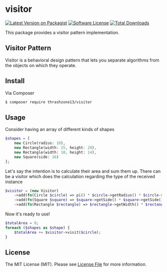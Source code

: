 # visitor

[![Latest Version on Packagist][ico-version]][link-packagist]
[![Software License][ico-license]](LICENSE.md)
[![Total Downloads][ico-downloads]][link-downloads]

This package provides a visitor pattern implementation.

## Visitor Pattern

Visitor is a behavioral design pattern that lets you separate algorithms from the objects on which they operate.


## Install

Via Composer

``` bash
$ composer require thrashzone13/visitor
```

## Usage

Consider having an array of different kinds of shapes
``` php
$shapes = [
    new Circle(radius: 10),
    new Rectangle(width: 15, height: 20),
    new Rectangle(width: 10, height: 14),
    new Square(side: 16)
];
```
Let's say the intention is to calculate their area and sum them up. There can be a visitor which does the calculation regarding the type of the received instance
``` php
$visitor = (new Visitor)
    ->add(fn(Circle $circle) => pi() * $circle->getRadius() * $circle->getRadius())
    ->add(fn(Square $square) => $square->getSide() * $square->getSide())
    ->add(fn(Rectangle $rectangle) => $rectangle->getWidth() * $rectangle->getHeight());
```
Now it's ready to use!
``` php
$totalArea = 0;
foreach ($shapes as $shape) {
    $totalArea += $visitor->visit($circle);
}
```

## License

The MIT License (MIT). Please see [License File](LICENSE.md) for more information.

[ico-version]: https://img.shields.io/packagist/v/thrashzone13/visitor.svg?style=flat-square
[ico-license]: https://img.shields.io/badge/license-MIT-brightgreen.svg?style=flat-square
[ico-travis]: https://img.shields.io/travis/thrashzone13/visitor/master.svg?style=flat-square
[ico-scrutinizer]: https://img.shields.io/scrutinizer/coverage/g/thrashzone13/visitor.svg?style=flat-square
[ico-code-quality]: https://img.shields.io/scrutinizer/g/thrashzone13/visitor.svg?style=flat-square
[ico-downloads]: https://img.shields.io/packagist/dt/thrashzone13/visitor.svg?style=flat-square

[link-packagist]: https://packagist.org/packages/thrashzone13/visitor
[link-code-quality]: https://scrutinizer-ci.com/g/thrashzone13/visitor
[link-downloads]: https://packagist.org/packages/thrashzone13/visitor
[link-author]: https://github.com/thrashzone13
[link-contributors]: ../../contributors
